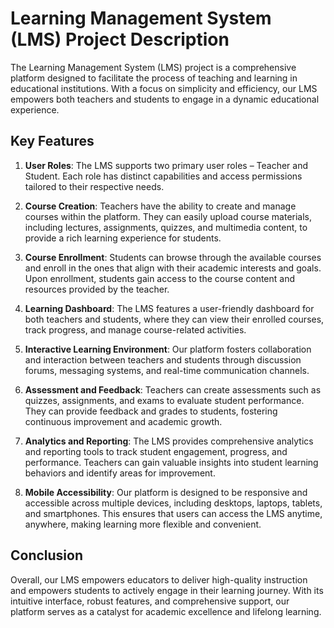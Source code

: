 # Learning Management System (LMS) Project Description

The Learning Management System (LMS) project is a comprehensive platform designed to facilitate the process of teaching and learning in educational institutions. With a focus on simplicity and efficiency, our LMS empowers both teachers and students to engage in a dynamic educational experience.

## Key Features

1. **User Roles**: The LMS supports two primary user roles – Teacher and Student. Each role has distinct capabilities and access permissions tailored to their respective needs.

2. **Course Creation**: Teachers have the ability to create and manage courses within the platform. They can easily upload course materials, including lectures, assignments, quizzes, and multimedia content, to provide a rich learning experience for students.

3. **Course Enrollment**: Students can browse through the available courses and enroll in the ones that align with their academic interests and goals. Upon enrollment, students gain access to the course content and resources provided by the teacher.

4. **Learning Dashboard**: The LMS features a user-friendly dashboard for both teachers and students, where they can view their enrolled courses, track progress, and manage course-related activities.

5. **Interactive Learning Environment**: Our platform fosters collaboration and interaction between teachers and students through discussion forums, messaging systems, and real-time communication channels.

6. **Assessment and Feedback**: Teachers can create assessments such as quizzes, assignments, and exams to evaluate student performance. They can provide feedback and grades to students, fostering continuous improvement and academic growth.

7. **Analytics and Reporting**: The LMS provides comprehensive analytics and reporting tools to track student engagement, progress, and performance. Teachers can gain valuable insights into student learning behaviors and identify areas for improvement.

8. **Mobile Accessibility**: Our platform is designed to be responsive and accessible across multiple devices, including desktops, laptops, tablets, and smartphones. This ensures that users can access the LMS anytime, anywhere, making learning more flexible and convenient.

## Conclusion

Overall, our LMS empowers educators to deliver high-quality instruction and empowers students to actively engage in their learning journey. With its intuitive interface, robust features, and comprehensive support, our platform serves as a catalyst for academic excellence and lifelong learning.
